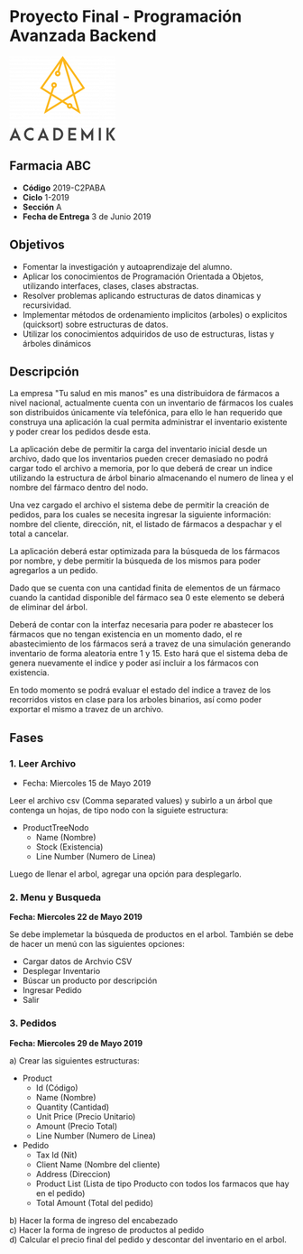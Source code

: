 # Proyecto Final - Programación Avanzada Backend 

![Logo Academik](./doc/logo_Academik.png)

## Farmacia ABC
* **Código** 2019-C2PABA
* **Ciclo** 1-2019
* **Sección** A
* **Fecha de Entrega** 3 de Junio 2019

## Objetivos
* Fomentar la investigación y autoaprendizaje del alumno.
* Aplicar los conocimientos de Programación Orientada a Objetos, utilizando interfaces, clases, clases abstractas.
* Resolver problemas aplicando estructuras de datos dinamicas y recursividad.
* Implementar métodos de ordenamiento implicitos (arboles) o explicitos (quicksort) sobre estructuras de datos.
* Utilizar los conocimientos adquiridos de uso de estructuras, listas y árboles dinámicos

## Descripción

La empresa "Tu salud en mis manos" es una distribuidora de fármacos a nivel nacional, actualmente cuenta con un inventario de fármacos los cuales son distribuidos únicamente vía telefónica, para ello le han requerido que construya una aplicación la cual permita administrar el inventario existente y poder crear los pedidos desde esta.

La aplicación debe de permitir la carga del inventario inicial desde un archivo, dado que los inventarios pueden crecer demasiado no podrá cargar todo el archivo a memoria, por lo que deberá de crear un indice utilizando la estructura de árbol binario almacenando el numero de linea y el nombre del fármaco dentro del nodo.

Una vez cargado el archivo el sistema debe de permitir la creación de pedidos, para los cuales se necesita ingresar la siguiente información: nombre del cliente, dirección, nit, el listado de fármacos a despachar y el total a cancelar.

La aplicación deberá estar optimizada para la búsqueda de los fármacos por nombre, y debe permitir la búsqueda de los mismos para poder agregarlos a un pedido.

Dado que se cuenta con una cantidad finita de elementos de un fármaco cuando la cantidad disponible del fármaco sea 0 este elemento se deberá de eliminar del árbol.

Deberá de contar con la interfaz necesaria para poder re abastecer los fármacos que no tengan existencia en un momento dado, el re abastecimiento de los fármacos será a travez de una simulación generando inventario de forma aleatoria entre 1 y 15. Esto hará que el sistema deba de genera nuevamente el indice y poder así incluir a los fármacos con existencia.

En todo momento se podrá evaluar el estado del indice a travez de los recorridos vistos en clase para los arboles binarios, así como poder exportar el mismo a travez de un archivo.

## Fases

### 1. Leer Archivo

* Fecha: Miercoles 15 de Mayo 2019

Leer el archivo csv (Comma separated values) y subirlo a un árbol que contenga un hojas, de tipo nodo con la siguiete estructura:

* ProductTreeNodo 
    * Name (Nombre)
    * Stock (Existencia)
    * Line Number (Numero de Linea)

Luego de llenar el arbol, agregar una opción para desplegarlo.

### 2. Menu y Busqueda

**Fecha: Miercoles 22 de Mayo 2019**

Se debe implemetar la búsqueda de productos en el arbol.  También se debe de hacer un menú con las siguientes opciones:
* Cargar datos de Archvio CSV
* Desplegar Inventario
* Búscar un producto por descripción
* Ingresar Pedido
* Salir

### 3. Pedidos
**Fecha: Miercoles 29 de Mayo 2019**

a) Crear las siguientes estructuras:
* Product
    * Id (Código)
    * Name (Nombre)
    * Quantity (Cantidad)
    * Unit Price (Precio Unitario)
    * Amount (Precio Total)
    * Line Number (Numero de Linea)
* Pedido
    * Tax Id (Nit) 
    * Client Name (Nombre del cliente)
    * Address (Direccion)
    * Product List (Lista de tipo Producto con todos los farmacos que hay en el pedido)
    * Total Amount (Total del pedido)

b) Hacer la forma de ingreso del encabezado  
c) Hacer la forma de ingreso de productos al pedido  
d) Calcular el precio final del pedido y descontar del inventario en el arbol.   
